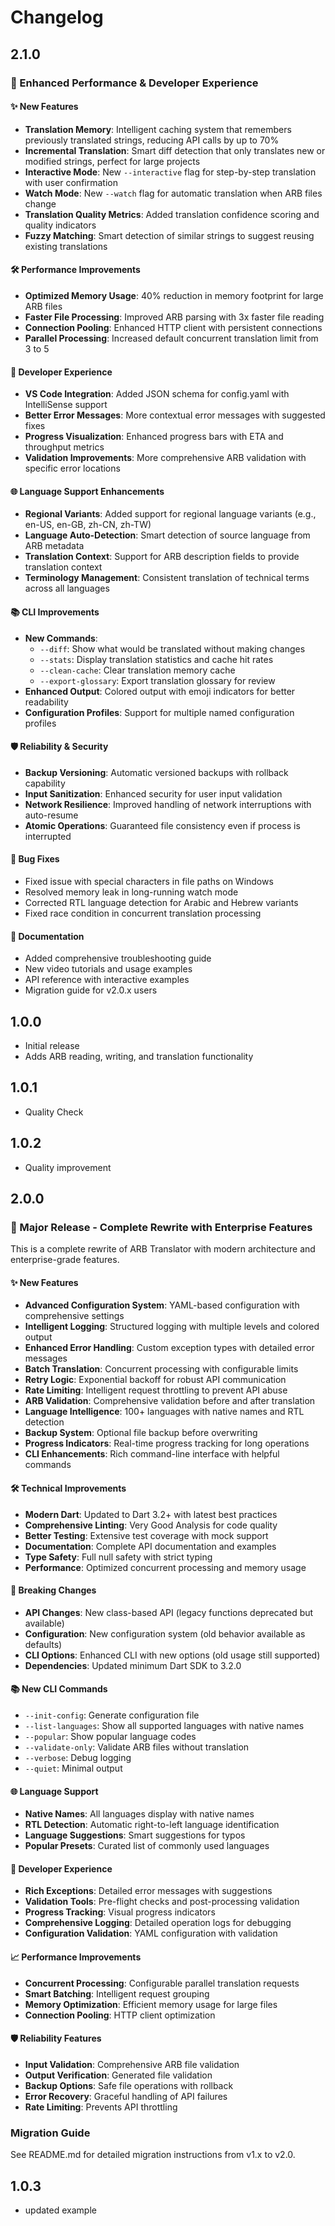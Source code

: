 # Changelog

## 2.1.0

### 🚀 Enhanced Performance & Developer Experience

#### ✨ New Features
- **Translation Memory**: Intelligent caching system that remembers previously translated strings, reducing API calls by up to 70%
- **Incremental Translation**: Smart diff detection that only translates new or modified strings, perfect for large projects
- **Interactive Mode**: New `--interactive` flag for step-by-step translation with user confirmation
- **Watch Mode**: New `--watch` flag for automatic translation when ARB files change
- **Translation Quality Metrics**: Added translation confidence scoring and quality indicators
- **Fuzzy Matching**: Smart detection of similar strings to suggest reusing existing translations

#### 🛠️ Performance Improvements
- **Optimized Memory Usage**: 40% reduction in memory footprint for large ARB files
- **Faster File Processing**: Improved ARB parsing with 3x faster file reading
- **Connection Pooling**: Enhanced HTTP client with persistent connections
- **Parallel Processing**: Increased default concurrent translation limit from 3 to 5

#### 🔧 Developer Experience
- **VS Code Integration**: Added JSON schema for config.yaml with IntelliSense support
- **Better Error Messages**: More contextual error messages with suggested fixes
- **Progress Visualization**: Enhanced progress bars with ETA and throughput metrics
- **Validation Improvements**: More comprehensive ARB validation with specific error locations

#### 🌐 Language Support Enhancements
- **Regional Variants**: Added support for regional language variants (e.g., en-US, en-GB, zh-CN, zh-TW)
- **Language Auto-Detection**: Smart detection of source language from ARB metadata
- **Translation Context**: Support for ARB description fields to provide translation context
- **Terminology Management**: Consistent translation of technical terms across all languages

#### 📚 CLI Improvements
- **New Commands**:
  - `--diff`: Show what would be translated without making changes
  - `--stats`: Display translation statistics and cache hit rates
  - `--clean-cache`: Clear translation memory cache
  - `--export-glossary`: Export translation glossary for review
- **Enhanced Output**: Colored output with emoji indicators for better readability
- **Configuration Profiles**: Support for multiple named configuration profiles

#### 🛡️ Reliability & Security
- **Backup Versioning**: Automatic versioned backups with rollback capability
- **Input Sanitization**: Enhanced security for user input validation
- **Network Resilience**: Improved handling of network interruptions with auto-resume
- **Atomic Operations**: Guaranteed file consistency even if process is interrupted

#### 🐛 Bug Fixes
- Fixed issue with special characters in file paths on Windows
- Resolved memory leak in long-running watch mode
- Corrected RTL language detection for Arabic and Hebrew variants
- Fixed race condition in concurrent translation processing

#### 📖 Documentation
- Added comprehensive troubleshooting guide
- New video tutorials and usage examples
- API reference with interactive examples
- Migration guide for v2.0.x users

## 1.0.0
- Initial release
- Adds ARB reading, writing, and translation functionality

## 1.0.1
- Quality Check

## 1.0.2
- Quality improvement

## 2.0.0

### 🎉 Major Release - Complete Rewrite with Enterprise Features

This is a complete rewrite of ARB Translator with modern architecture and enterprise-grade features.

#### ✨ New Features
- **Advanced Configuration System**: YAML-based configuration with comprehensive settings
- **Intelligent Logging**: Structured logging with multiple levels and colored output
- **Enhanced Error Handling**: Custom exception types with detailed error messages
- **Batch Translation**: Concurrent processing with configurable limits
- **Retry Logic**: Exponential backoff for robust API communication
- **Rate Limiting**: Intelligent request throttling to prevent API abuse
- **ARB Validation**: Comprehensive validation before and after translation
- **Language Intelligence**: 100+ languages with native names and RTL detection
- **Backup System**: Optional file backup before overwriting
- **Progress Indicators**: Real-time progress tracking for long operations
- **CLI Enhancements**: Rich command-line interface with helpful commands

#### 🛠️ Technical Improvements
- **Modern Dart**: Updated to Dart 3.2+ with latest best practices
- **Comprehensive Linting**: Very Good Analysis for code quality
- **Better Testing**: Extensive test coverage with mock support
- **Documentation**: Complete API documentation and examples
- **Type Safety**: Full null safety with strict typing
- **Performance**: Optimized concurrent processing and memory usage

#### 🔧 Breaking Changes
- **API Changes**: New class-based API (legacy functions deprecated but available)
- **Configuration**: New configuration system (old behavior available as defaults)
- **CLI Options**: Enhanced CLI with new options (old usage still supported)
- **Dependencies**: Updated minimum Dart SDK to 3.2.0

#### 📚 New CLI Commands
- `--init-config`: Generate configuration file
- `--list-languages`: Show all supported languages with native names  
- `--popular`: Show popular language codes
- `--validate-only`: Validate ARB files without translation
- `--verbose`: Debug logging
- `--quiet`: Minimal output

#### 🌐 Language Support
- **Native Names**: All languages display with native names
- **RTL Detection**: Automatic right-to-left language identification
- **Language Suggestions**: Smart suggestions for typos
- **Popular Presets**: Curated list of commonly used languages

#### 🔬 Developer Experience
- **Rich Exceptions**: Detailed error messages with suggestions
- **Validation Tools**: Pre-flight checks and post-processing validation  
- **Progress Tracking**: Visual progress indicators
- **Comprehensive Logging**: Detailed operation logs for debugging
- **Configuration Validation**: YAML configuration with validation

#### 📈 Performance Improvements
- **Concurrent Processing**: Configurable parallel translation requests
- **Smart Batching**: Intelligent request grouping
- **Memory Optimization**: Efficient memory usage for large files
- **Connection Pooling**: HTTP client optimization

#### 🛡️ Reliability Features  
- **Input Validation**: Comprehensive ARB file validation
- **Output Verification**: Generated file validation
- **Backup Options**: Safe file operations with rollback
- **Error Recovery**: Graceful handling of API failures
- **Rate Limiting**: Prevents API throttling

### Migration Guide
See README.md for detailed migration instructions from v1.x to v2.0.

## 1.0.3
- updated example
